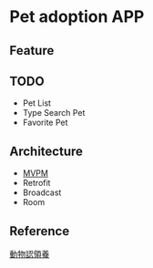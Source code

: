 # Pet adoption APP

## Feature


## TODO 
* Pet List
* Type Search Pet
* Favorite Pet

## Architecture

* [MVPM](https://academy.realm.io/cn/posts/slug-marcus-zarra-exploring-mvcn-swift/)
* Retrofit
* Broadcast 
* Room

## Reference
[動物認領養](https://data.gov.tw/dataset/9842)


